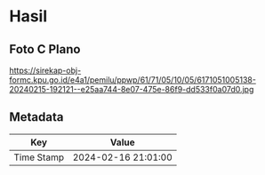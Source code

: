 # Hasil

## Foto C Plano

https://sirekap-obj-formc.kpu.go.id/e4a1/pemilu/ppwp/61/71/05/10/05/6171051005138-20240215-192121--e25aa744-8e07-475e-86f9-dd533f0a07d0.jpg


## Metadata

| Key        | Value               |
| ---------- | ------------------- |
| Time Stamp | 2024-02-16 21:01:00 |



